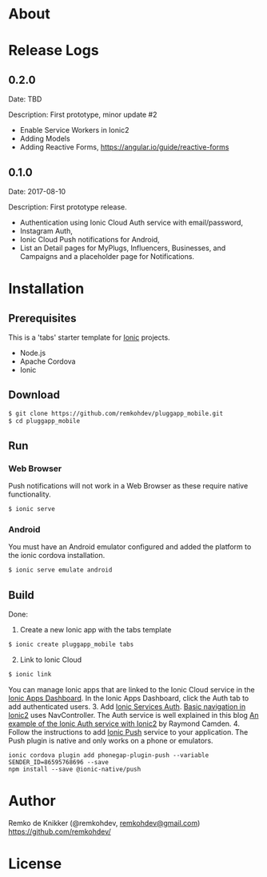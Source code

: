 # About

# Release Logs

## 0.2.0
Date: TBD

Description: First prototype, minor update #2

* Enable Service Workers in Ionic2
* Adding Models
* Adding Reactive Forms, https://angular.io/guide/reactive-forms

## 0.1.0
Date: 2017-08-10

Description: First prototype release.

* Authentication using Ionic Cloud Auth service with email/password,
* Instagram Auth,
* Ionic Cloud Push notifications for Android,
* List an Detail pages for MyPlugs, Influencers, Businesses, and Campaigns and a placeholder page for Notifications.

# Installation

## Prerequisites

This is a 'tabs' starter template for [Ionic](http://ionicframework.com/docs/) projects.

* Node.js
* Apache Cordova
* Ionic

## Download

```bash
$ git clone https://github.com/remkohdev/pluggapp_mobile.git
$ cd pluggapp_mobile
```

## Run

### Web Browser

Push notifications will not work in a Web Browser as these require native functionality.

```bash
$ ionic serve
```

### Android

You must have an Android emulator configured and added the platform to the ionic cordova installation.

```bash
$ ionic serve emulate android
```

## Build

Done:

1. Create a new Ionic app with the tabs template
```bash
$ ionic create pluggapp_mobile tabs
```
2. Link to Ionic Cloud
```bash
$ ionic link
```
You can manage Ionic apps that are linked to the Ionic Cloud service in the [Ionic Apps Dashboard](https://apps.ionic.io/apps/). In the Ionic Apps Dashboard, click the Auth tab to add authenticated users.
3. Add [Ionic Services Auth](https://docs.ionic.io/services/auth/). [Basic navigation in Ionic2](https://www.joshmorony.com/a-simple-guide-to-navigation-in-ionic-2/) uses NavController. The Auth service is well explained in this blog [An example of the Ionic Auth service with Ionic2](https://www.raymondcamden.com/2016/11/04/an-example-of-the-ionic-auth-service-with-ionic-2) by Raymond Camden.
4. Follow the instructions to add [Ionic Push](https://docs.ionic.io/services/push/) service to your application. The Push plugin is native and only works on a phone or emulators.
```
ionic cordova plugin add phonegap-plugin-push --variable SENDER_ID=86595768696 --save
npm install --save @ionic-native/push
```

# Author

Remko de Knikker (@remkohdev, remkohdev@gmail.com)
https://github.com/remkohdev/

# License
